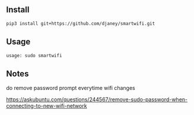 ## Install

    pip3 install git+https://github.com/djaney/smartwifi.git


## Usage

    usage: sudo smartwifi

## Notes

do remove password prompt everytime wifi changes

https://askubuntu.com/questions/244567/remove-sudo-password-when-connecting-to-new-wifi-network